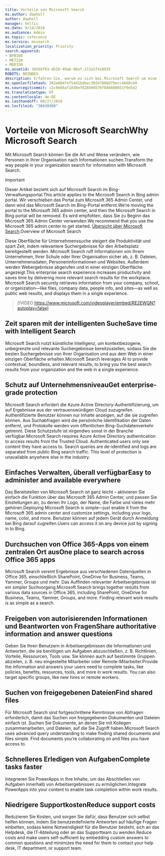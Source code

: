 ```yaml
---
title: Vorteile von Microsoft Search
ms.author: dawholl
author: dawholl
manager: kellis
ms.date: 9/14/2018
ms.audience: Admin
ms.topic: reference
ms.service: mssearch
localization_priority: Priority
search.appverid:
- BFB160
- MET150
- MOE150
ms.assetid: 38569f03-db18-49ab-96ef-213a1f410935
ROBOTS: NOINDEX
description: Erfahren Sie, warum es sich bei Microsoft Search um eine intelligente Unternehmenssuche für den modernen Arbeitsplatz handelt.
ms.openlocfilehash: 392e004fef54d1bdbec302b780dd79ecc4668cb9
ms.sourcegitcommit: c2c9e66af1038efd2849d578f846680851f9e5d2
ms.translationtype: HT
ms.contentlocale: de-DE
ms.lasthandoff: 08/27/2019
ms.locfileid: "36639388"
---
```

# <a name="why-microsoft-search"></a><span data-ttu-id="4dc1d-103">Vorteile von Microsoft Search</span><span class="sxs-lookup"><span data-stu-id="4dc1d-103">Why Microsoft Search</span></span>

<span data-ttu-id="4dc1d-104">Mit Microsoft Search können Sie die Art und Weise verändern, wie Personen in Ihrer Organisation nach Informationen suchen.</span><span class="sxs-lookup"><span data-stu-id="4dc1d-104">Transform the way people in your organization search for information with Microsoft Search.</span></span> 

> [!IMPORTANT]
> <span data-ttu-id="4dc1d-105">Dieser Artikel bezieht sich auf Microsoft Search im Bing-Verwaltungsportal.</span><span class="sxs-lookup"><span data-stu-id="4dc1d-105">This article applies to the Microsoft Search in Bing admin portal.</span></span> <span data-ttu-id="4dc1d-106">Wir verschieben das Portal zum Microsoft 365 Admin Center, und dann wird das Microsoft Search im Bing-Portal entfernt.</span><span class="sxs-lookup"><span data-stu-id="4dc1d-106">We’re moving the portal to the Microsoft 365 admin center, and then the Microsoft Search in Bing portal will be removed.</span></span> <span data-ttu-id="4dc1d-107">Es wird empfohlen, dass Sie zu Beginn das Microsoft 365 Admin Center verwenden.</span><span class="sxs-lookup"><span data-stu-id="4dc1d-107">We recommend that you use the Microsoft 365 admin center to get started.</span></span> <span data-ttu-id="4dc1d-108">[Übersicht über Microsoft Search](overview-microsoft-search.md).</span><span class="sxs-lookup"><span data-stu-id="4dc1d-108">Overview of Microsoft Search</span></span>
  
<span data-ttu-id="4dc1d-p102">Diese Oberfläche für Unternehmenssuche steigert die Produktivität und spart Zeit, indem relevantere Suchergebnisse für den Arbeitsplatz bereitgestellt werden. Microsoft Search ruft Informationen von Ihrem Unternehmen, Ihrer Schule oder Ihrer Organisation sicher ab, z. B. Dateien, Unternehmensdaten, Personeninformationen und Websites. Außerdem werden Webergebnisse abgerufen und in einer einzigen Oberfläche angezeigt.</span><span class="sxs-lookup"><span data-stu-id="4dc1d-p102">This enterprise search experience increases productivity and saves time by delivering more relevant search results for the workplace. Microsoft Search securely retrieves information from your company, school, or organization—like files, company data, people info, and sites—as well as public web results, and displays them in a single experience.</span></span>

> [!VIDEO https://www.microsoft.com/videoplayer/embed/RE2EWQN?autoplay=false]
  
## <a name="save-time-with-intelligent-search"></a><span data-ttu-id="4dc1d-111">Zeit sparen mit der intelligenten Suche</span><span class="sxs-lookup"><span data-stu-id="4dc1d-111">Save time with Intelligent Search</span></span>

<span data-ttu-id="4dc1d-112">Microsoft Search nutzt künstliche Intelligenz, um kontextbezogene, unbegrenzte und relevante Suchergebnisse bereitzustellen, sodass Sie die besten Suchergebnisse von Ihrer Organisation und aus dem Web in einer einzigen Oberfläche erhalten.</span><span class="sxs-lookup"><span data-stu-id="4dc1d-112">Microsoft Search leverages AI to provide contextual, boundless, and relevant results, to bring you the best search results from your organization and the web in a single experience.</span></span>
  
## <a name="get-enterprise-grade-protection"></a><span data-ttu-id="4dc1d-113">Schutz auf Unternehmensniveau</span><span class="sxs-lookup"><span data-stu-id="4dc1d-113">Get enterprise-grade protection</span></span>

<span data-ttu-id="4dc1d-p103">Microsoft Search erfordert die Azure Active Directory-Authentifizierung, um auf Ergebnisse aus der vertrauenswürdigen Cloud zuzugreifen. Authentifizierte Benutzer können nur Inhalte anzeigen, auf die sie zugreifen können. Aus Suchabfragen wird die persönliche Identifikation der Daten entfernt, und Protokolle werden vom öffentlichen Bing-Suchdatenverkehr getrennt. Diese Schutzstufe ist nirgendwo sonst in der Branche verfügbar.</span><span class="sxs-lookup"><span data-stu-id="4dc1d-p103">Microsoft Search requires Azure Active Directory authentication to access results from the Trusted Cloud. Authenticated users only see content they have access to. Search queries are de-identified and logs are separated from public Bing search traffic. This level of protection is unavailable anywhere else in the industry.</span></span>
  
## <a name="easy-to-administer-and-available-everywhere"></a><span data-ttu-id="4dc1d-118">Einfaches Verwalten, überall verfügbar</span><span class="sxs-lookup"><span data-stu-id="4dc1d-118">Easy to administer and available everywhere</span></span>

<span data-ttu-id="4dc1d-119">Das Bereitstellen von Microsoft Search ist ganz leicht – aktivieren Sie einfach die Funktion über das Microsoft 365 Admin Center, und passen Sie Einstellungen an, zu denen Ihr Logo, der Name, die Farbe und vieles mehr gehören.</span><span class="sxs-lookup"><span data-stu-id="4dc1d-119">Deploying Microsoft Search is simple—just enable it from the Microsoft 365 admin center and customize settings, including your logo, name, color, and more.</span></span> <span data-ttu-id="4dc1d-120">Benutzer können auf jedem Gerät durch Anmeldung bei Bing darauf zugreifen.</span><span class="sxs-lookup"><span data-stu-id="4dc1d-120">Users can access it on any device just by signing in to Bing.</span></span>
  
## <a name="one-place-to-search-across-office-365-apps"></a><span data-ttu-id="4dc1d-121">Durchsuchen von Office 365-Apps von einem zentralen Ort aus</span><span class="sxs-lookup"><span data-stu-id="4dc1d-121">One place to search across Office 365 apps</span></span>

<span data-ttu-id="4dc1d-p105">Microsoft Search vereint Ergebnisse aus verschiedenen Datenquellen in Office 365, einschließlich SharePoint, OneDrive for Business, Teams, Yammer, Groups und mehr. Das Auffinden relevanter Arbeitsergebnisse ist ein simpler Suchvorgang.</span><span class="sxs-lookup"><span data-stu-id="4dc1d-p105">Microsoft Search brings together results from various data sources in Office 365, including SharePoint, OneDrive for Business, Teams, Yammer, Groups, and more. Finding relevant work results is as simple as a search.</span></span>
  
## <a name="share-authoritative-information-and-answer-questions"></a><span data-ttu-id="4dc1d-124">Freigeben von autorisierenden Informationen und Beantworten von Fragen</span><span class="sxs-lookup"><span data-stu-id="4dc1d-124">Share authoritative information and answer questions</span></span>

<span data-ttu-id="4dc1d-p106">Geben Sie Ihren Benutzern in Arbeitsergebnissen die Informationen und Antworten, die sie benötigen um Aufgaben abzuschließen, z. B. Richtlinien, Vorteile, Ressourcen, Tools usw. Sie können auch auf bestimmte Gruppen abzielen, z. B. neu eingestellte Mitarbeiter oder Remote-Mitarbeiter.</span><span class="sxs-lookup"><span data-stu-id="4dc1d-p106">Provide the information and answers your users need to complete tasks, like policies, benefits, resources, tools, and more in work results. You can also target specific groups, like new hires or remote workers.</span></span>
  
## <a name="find-shared-files"></a><span data-ttu-id="4dc1d-127">Suchen von freigegebenen Dateien</span><span class="sxs-lookup"><span data-stu-id="4dc1d-127">Find shared files</span></span>

<span data-ttu-id="4dc1d-p107">Für Microsoft Search sind fortgeschrittene Kenntnisse von Abfragen erforderlich, damit das Suchen von freigegebenen Dokumenten und Dateien einfach ist. Suchen Sie Dokumente, an denen Sie mit Kollegen zusammenarbeiten, und Dateien, auf die Sie Zugriff haben.</span><span class="sxs-lookup"><span data-stu-id="4dc1d-p107">Microsoft Search uses advanced query understanding to make finding shared documents and files simple. Find documents you're collaborating on and files you have access to.</span></span> 
  
## <a name="complete-tasks-faster"></a><span data-ttu-id="4dc1d-130">Schnelleres Erledigen von Aufgaben</span><span class="sxs-lookup"><span data-stu-id="4dc1d-130">Complete tasks faster</span></span>

<span data-ttu-id="4dc1d-131">Integrieren Sie PowerApps in Ihre Inhalte, um das Abschließen von Aufgaben innerhalb von Arbeitsergebnissen zu ermöglichen.</span><span class="sxs-lookup"><span data-stu-id="4dc1d-131">Integrate PowerApps into your content to enable task completion within work results.</span></span>
  
## <a name="reduce-support-costs"></a><span data-ttu-id="4dc1d-132">Niedrigere Supportkosten</span><span class="sxs-lookup"><span data-stu-id="4dc1d-132">Reduce support costs</span></span>

<span data-ttu-id="4dc1d-133">Reduzieren Sie Kosten, und sorgen Sie dafür, dass Benutzer sich selbst helfen können, indem Sie benutzerdefinierte Antworten auf häufige Fragen einbetten, sodass keine Notwendigkeit für die Benutzer besteht, sich an das Helpdesk, die IT-Abteilung oder an das Supportteam zu wenden.</span><span class="sxs-lookup"><span data-stu-id="4dc1d-133">Reduce costs and make users self-sufficient by embedding custom answers to common questions and minimizes the need for them to contact your help desk, IT department, or support team.</span></span>
  

